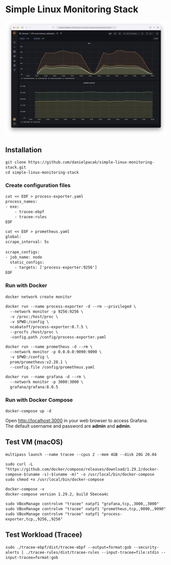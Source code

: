 # Simple Linux Monitoring Stack

![](README/monitoring.png)

## Installation

```
git clone https://github.com/danielpacak/simple-linux-monitoring-stack.git
cd simple-linux-monitoring-stack
```

### Create configuration files


```
cat << EOF > process-exporter.yaml
process_names:
- exe:
    - tracee-ebpf
    - tracee-rules
EOF
```

```
cat << EOF > prometheus.yaml
global:
scrape_interval: 5s

scrape_configs:
- job_name: node
  static_configs:
    - targets: ['process-exporter:9256']
EOF
```

### Run with Docker

```
docker network create monitor
```

```
docker run --name process-exporter -d --rm --privileged \
  --network monitor -p 9256:9256 \
  -v /proc:/host/proc \
  -v $PWD:/config \
  ncabatoff/process-exporter:0.7.5 \
  --procfs /host/proc \
  -config.path /config/process-exporter.yaml
```

```
docker run --name prometheus -d --rm \
  --network monitor -p 0.0.0.0:9090:9090 \
  -v $PWD:/config \
  prom/prometheus:v2.28.1 \
  --config.file /config/prometheus.yaml
```

```
docker run --name grafana -d --rm \
  --network monitor -p 3000:3000 \
  grafana/grafana:8.0.5
```

### Run with Docker Compose

```
docker-compose up -d
```

Open [http://localhost:3000](http://localhost:3000) in your web browser to access Grafana.  
The default username and password are **admin** and **admin**.

## Test VM (macOS)

```
multipass launch --name tracee --cpus 2 --mem 4GB --disk 20G 20.04
```

```
sudo curl -L "https://github.com/docker/compose/releases/download/1.29.2/docker-compose-$(uname -s)-$(uname -m)" -o /usr/local/bin/docker-compose
sudo chmod +x /usr/local/bin/docker-compose
```

```
docker-compose -v
docker-compose version 1.29.2, build 5becea4c
```

```
sudo VBoxManage controlvm "tracee" natpf1 "grafana,tcp,,3000,,3000"
sudo VBoxManage controlvm "tracee" natpf1 "prometheus,tcp,,9090,,9090"
sudo VBoxManage controlvm "tracee" natpf1 "process-exporter,tcp,,9256,,9256"
```

## Test Workload (Tracee)


```
sudo ./tracee-ebpf/dist/tracee-ebpf --output=format:gob --security-alerts | ./tracee-rules/dist/tracee-rules --input-tracee=file:stdin --input-tracee=format:gob
```
